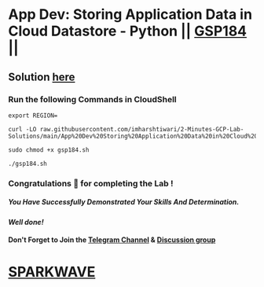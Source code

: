 # App Dev: Storing Application Data in Cloud Datastore - Python || [GSP184](https://www.cloudskillsboost.google/focuses/1076?parent=catalog) ||

## Solution [here](https://youtu.be/tJSlJuHPRdQ)

### Run the following Commands in CloudShell

```
export REGION=
```
```
curl -LO raw.githubusercontent.com/imharshtiwari/2-Minutes-GCP-Lab-Solutions/main/App%20Dev%20Storing%20Application%20Data%20in%20Cloud%20Datastore%20Python/gsp184.sh

sudo chmod +x gsp184.sh

./gsp184.sh
```

### Congratulations 🎉 for completing the Lab !

##### *You Have Successfully Demonstrated Your Skills And Determination.*

#### *Well done!*

#### Don't Forget to Join the [Telegram Channel](https://t.me/sparkwave.01) & [Discussion group](https://t.me/sparkwave.01chats)

# [SPARKWAVE](https://www.youtube.com/@sparkwave.01)
